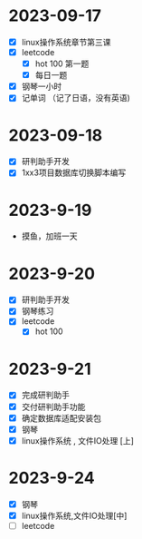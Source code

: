 # 2023-09-17
- [x] linux操作系统章节第三课
- [x] leetcode 
	- [x] hot 100  第一题
	- [x] 每日一题
- [x]  钢琴一小时 
- [x] 记单词 （记了日语，没有英语)

# 2023-09-18
- [x] 研判助手开发
- [x] 1xx3项目数据库切换脚本编写

# 2023-9-19

- 摸鱼，加班一天

# 2023-9-20
- [x] 研判助手开发
- [x] 钢琴练习
- [x] leetcode
	- [x] hot 100

# 2023-9-21
- [x] 完成研判助手
- [x] 交付研判助手功能
- [x] 确定数据库适配安装包
- [x] 钢琴
- [x] linux操作系统 , 文件IO处理 [上]

# 2023-9-24

- [x] 钢琴
- [x] linux操作系统,文件IO处理[中]
- [ ] leetcode